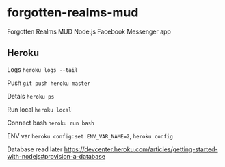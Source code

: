 # forgotten-realms-mud
Forgotten Realms MUD Node.js Facebook Messenger app

## Heroku

Logs `heroku logs --tail`

Push `git push heroku master`

Detals `heroku ps`

Run local `heroku local`

Connect bash `heroku run bash`

ENV var `heroku config:set ENV_VAR_NAME=2`, `heroku config`

Database read later https://devcenter.heroku.com/articles/getting-started-with-nodejs#provision-a-database
